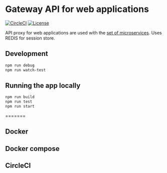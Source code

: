 # Gateway API for web applications

[![CircleCI](https://circleci.com/gh/ekarpovs/web-app-api-gtw.svg?style=shield)](https://circleci.com/gh/ekarpovs/web-app-api-gtw)
[![License](https://img.shields.io/badge/license-MIT-red.svg)](./LICENSE)

API proxy for web applications are used with the [set of microservices](https://github.com/ekarpovs/road-map).
Uses REDIS for session store.

## Development

```bash
npm run debug
npm run watch-test
```

## Running the app locally

```bash
npm run build
npm run test
npm run start
```
=======

## Docker

## Docker compose

## CircleCI
